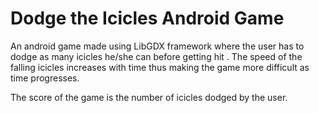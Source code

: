 # Dodge the Icicles Android Game
An android game made using LibGDX framework where the user has to dodge as many icicles he/she can before getting hit .
The speed of the falling icicles increases with time thus making the game more difficult as time progresses.

The score of the game is the number of icicles dodged by the user. 
